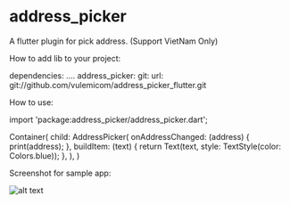 # address_picker

A flutter plugin for pick address. (Support VietNam Only)

How to add lib to your project:

dependencies:
  ....
  address_picker:
    git:
      url: git://github.com/vulemicom/address_picker_flutter.git



How to use:

import 'package:address_picker/address_picker.dart';

Container(
    child: AddressPicker(
             onAddressChanged: (address) {
               print(address);
             },
             buildItem: (text) {
               return Text(text, style: TextStyle(color: Colors.blue));
             },
    ),
)

Screenshot for sample app:

![alt text](https://github.com/vulemicom/address_picker_flutter/blob/master/screenshot/screenshot.PNG)
